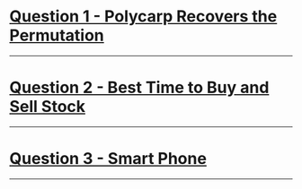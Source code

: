 # [Question 1 - Polycarp Recovers the Permutation](https://codeforces.com/contest/1611/problem/C#)
---
# [Question 2 - Best Time to Buy and Sell Stock](https://leetcode.com/problems/best-time-to-buy-and-sell-stock/)
---
# [Question 3 - Smart Phone](https://www.codechef.com/problems/SMAPHONE)
---
